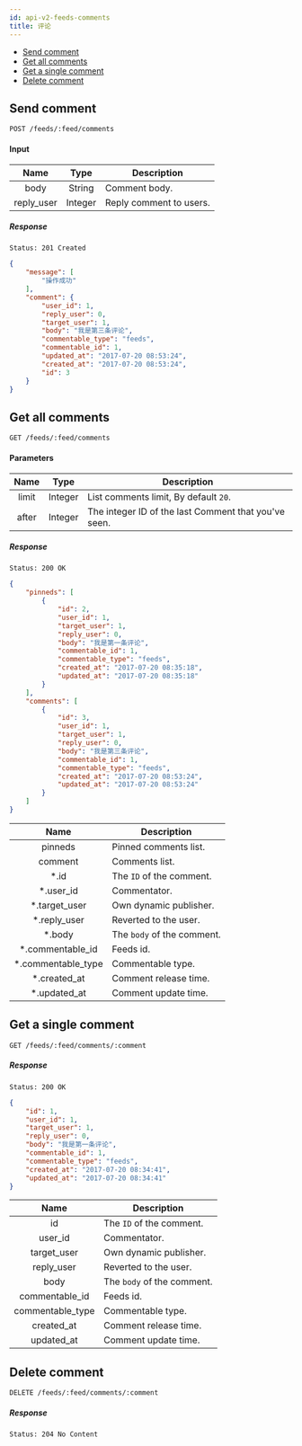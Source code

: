 ```yaml
---
id: api-v2-feeds-comments
title: 评论
---
```


- [Send comment](#send-comment)
- [Get all comments](#get-all-comments)
- [Get a single comment](#get-a-single-comment)
- [Delete comment](#delete-comment)

## Send comment

```
POST /feeds/:feed/comments
```

#### Input

| Name | Type | Description
|:----:|:----:|----|
| body | String | Comment body. |
| reply_user | Integer | Reply comment to users. |

##### Response

```
Status: 201 Created
```
```json
{
    "message": [
        "操作成功"
    ],
    "comment": {
        "user_id": 1,
        "reply_user": 0,
        "target_user": 1,
        "body": "我是第三条评论",
        "commentable_type": "feeds",
        "commentable_id": 1,
        "updated_at": "2017-07-20 08:53:24",
        "created_at": "2017-07-20 08:53:24",
        "id": 3
    }
}
```

## Get all comments

```
GET /feeds/:feed/comments
```

#### Parameters

| Name | Type | Description |
|:----:|:----:|----|
| limit | Integer | List comments limit, By default `20`. |
| after | Integer | The integer ID of the last Comment that you've seen. |

##### Response

```
Status: 200 OK
```
```json
{
    "pinneds": [
        {
            "id": 2,
            "user_id": 1,
            "target_user": 1,
            "reply_user": 0,
            "body": "我是第一条评论",
            "commentable_id": 1,
            "commentable_type": "feeds",
            "created_at": "2017-07-20 08:35:18",
            "updated_at": "2017-07-20 08:35:18"
        }
    ],
    "comments": [
        {
            "id": 3,
            "user_id": 1,
            "target_user": 1,
            "reply_user": 0,
            "body": "我是第三条评论",
            "commentable_id": 1,
            "commentable_type": "feeds",
            "created_at": "2017-07-20 08:53:24",
            "updated_at": "2017-07-20 08:53:24"
        }
    ]
}
```

| Name | Description |
|:----:|----|
| pinneds | Pinned comments list. |
| comment | Comments list. |
| *.id | The `ID` of the comment. |
| *.user_id | Commentator. |
| *.target_user | Own dynamic publisher. |
| *.reply_user | Reverted to the user. |
| *.body | The `body` of the comment. |
| *.commentable_id | Feeds id. |
| *.commentable_type | Commentable type. |
| *.created_at | Comment release time. |
| *.updated_at | Comment update time. |

## Get a single comment

```
GET /feeds/:feed/comments/:comment
```

##### Response

```
Status: 200 OK
```
```json
{
    "id": 1,
    "user_id": 1,
    "target_user": 1,
    "reply_user": 0,
    "body": "我是第一条评论",
    "commentable_id": 1,
    "commentable_type": "feeds",
    "created_at": "2017-07-20 08:34:41",
    "updated_at": "2017-07-20 08:34:41"
}
```

| Name | Description |
|:----:|----|
| id | The `ID` of the comment. |
| user_id | Commentator. |
| target_user | Own dynamic publisher. |
| reply_user | Reverted to the user. |
| body | The `body` of the comment. |
| commentable_id | Feeds id. |
| commentable_type | Commentable type. |
| created_at | Comment release time. |
| updated_at | Comment update time. |

## Delete comment

```
DELETE /feeds/:feed/comments/:comment
```

##### Response

```
Status: 204 No Content
```
